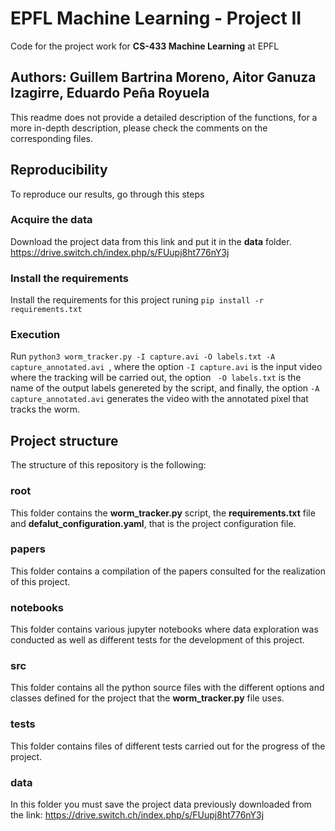 # EPFL Machine Learning - Project II
Code for the project work for **CS-433 Machine Learning** at EPFL
## Authors: Guillem Bartrina Moreno, Aitor Ganuza Izagirre, Eduardo Peña Royuela

This readme does not provide a detailed description of the functions, for a more in-depth description, please check the comments on the corresponding files.

## Reproducibility
To reproduce our results, go through this steps

### Acquire the data
Download the project data from this link and put it in the **data** folder. https://drive.switch.ch/index.php/s/FUupj8ht776nY3j

### Install the requirements
Install the requirements for this project runing ```pip install -r requirements.txt```

### Execution
Run  ```python3 worm_tracker.py -I capture.avi -O labels.txt -A capture_annotated.avi ```, where the option ```-I capture.avi``` is the input video where the tracking will be carried out, the option ``` -O labels.txt``` is the name of the output labels genereted by the script, and finally, the option ```-A capture_annotated.avi``` generates the video with the annotated pixel that tracks the worm.

## Project structure
The structure of this repository is the following:

### root
This folder contains the **worm_tracker.py** script, the **requirements.txt** file and **defalut_configuration.yaml**, that is the project configuration file.

### papers
This folder contains a compilation of the papers consulted for the realization of this project.

### notebooks
This folder contains various jupyter notebooks where data exploration was conducted as well as different tests for the development of this project.

### src
This folder contains all the python source files with the different options and classes defined for the project that the **worm_tracker.py** file uses.

### tests
This folder contains files of different tests carried out for the progress of the project.

### data
In this folder you must save the project data previously downloaded from the link: https://drive.switch.ch/index.php/s/FUupj8ht776nY3j